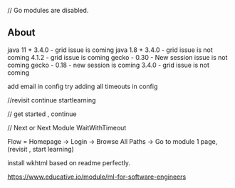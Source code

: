 // Go modules are disabled.

## About
java 11 + 3.4.0 - grid issue is coming
java 1.8 + 3.4.0 - grid issue is not coming
4.1.2 - grid issue is coming
gecko - 0.30 - New session issue is not coming
gecko - 0.18 - new session is coming
3.4.0 - grid issue is not coming

add email in config
try adding all timeouts in config

//revisit continue startlearning

// get started , continue

// Next or Next Module
WaitWithTimeout

Flow = 
Homepage -> Login -> Browse All Paths -> Go to module 1 page, (revisit , start learning)

install wkhtml based on readme perfectly.

https://www.educative.io/module/ml-for-software-engineers